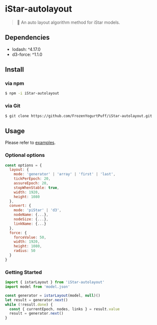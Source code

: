 # iStar-autolayout
> 🌟 An auto layout algorithm method for iStar models.

## Dependencies
- lodash: ^4.17.0
- d3-force: ^1.1.0

## Install
### via npm
```bash
$ npm -i iStar-autolayout
```
### via Git
```bash
$ git clone https://github.com/FrozenYogurtPuff/iStar-autolayout.git
```

## Usage
Please refer to [examples](https://github.com/FrozenYogurtPuff/iStar-autolayout/tree/main/examples).

### Optional options
```javascript
const options = {
  layout: {
    mode: 'generator' | 'array' | 'first' | 'last',
    tickPerEpoch: 20,
    assureEpoch: 20,
    stopWhenStable: true,
    width: 1920,
    height: 1080
  },
  convert: {
    mode: 'piStar' | 'd3',
    nodeName: {...},
    nodeSize: {...},
    linkName: {...}
  },
  force: {
    forceValue: 50,
    width: 1920,
    height: 1080,
    radius: 50
  }
}
```
### Getting Started
```javascript
import { istarLayout } from 'iStar-autolayout'
import model from 'model.json'

const generator = istarLayout(model, null)()
let result = generator.next()
while (!result.done) {
  const { currentEpoch, nodes, links } = result.value
  result = generator.next()
}

```

